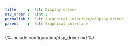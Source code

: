 ```yaml
---
title     : !!str Display driver
nav_order : !!int 2
permalink : !!str /graphical-interface/display-driver
parent    : !!str Graphical interface
---
```


{% include configuration/dsp_driver.md %}
